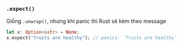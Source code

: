 ### `.expect()`

Giống `.unwrap()`, nhưng khi panic thì Rust sẽ kèm theo message

```rust
let x: Option<&str> = None;
x.expect("fruits are healthy"); // panics: `fruits are healthy`
```